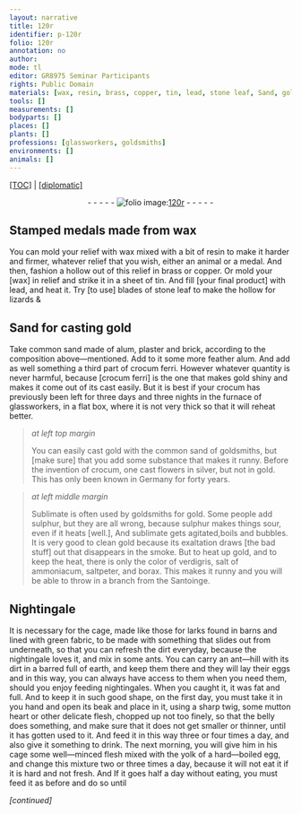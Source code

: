 ```yaml
---
layout: narrative
title: 120r
identifier: p-120r
folio: 120r
annotation: no
author:
mode: tl
editor: GR8975 Seminar Participants
rights: Public Domain
materials: [wax, resin, brass, copper, tin, lead, stone leaf, Sand, gold, common sand, alum, plaster, brick, feather alum, crocum ferri, crocum, silver, Sublimate, sulphur, sublimate, verdigris, salt of ammoniacum, saltpeter, borax]
tools: []
measurements: []
bodyparts: []
places: []
plants: []
professions: [glassworkers, goldsmiths]
environments: []
animals: []
---
```


<p><a href="{{ site.baseurl }}/translation/" target="_blank">[TOC]</a> | <a href="{{ site.baseurl }}/texts/p-120r_tc/">[diplomatic]</a></p><div class="folio" align="center">- - - - - <a href="http://gallica.bnf.fr/ark:/12148/btv1b10500001g/f245.image" target="_blank"><img src="https://cu-mkp.github.io/2017-workshop-edition/assets/photo-icon.png" alt="folio image: " style="display:inline-block; margin-bottom:-3px;"/>120r</a> - - - - - </div>  
  

## Stamped medals made from <span class="m">wax</span>

 
You can mold your relief with <span class="m">wax</span> mixed with a bit of <span class="m">resin</span> to make it harder and firmer, whatever relief that you wish, either an animal or a medal. And then, fashion a hollow out of this relief in <span class="m">brass</span> or <span class="m">copper</span>. Or mold your [<span class="m">wax</span>] in relief and strike it in a sheet of <span class="m">tin</span>. And fill [your final product] with <span class="m">lead</span>, and heat it. Try [to use] blades of <span class="m">stone leaf</span> to make the hollow for lizards &
 
 
  

## <span class="m">Sand</span> for casting <span class="m">gold</span>

 
Take <span class="m">common sand</span> made of <span class="m">alum, plaster</span> and <span class="m">brick</span>, according to the composition above—mentioned. Add to it some more <span class="m">feather alum</span>. And add as well something a third part of <span class="m">crocum ferri</span>. However whatever quantity is never harmful, because [<span class="m">crocum ferri</span>] is the one that makes <span class="m">gold</span> shiny and makes it come out of its cast easily. But it is best if your <span class="m">crocum</span> has previously been left for three days and three nights in the furnace of <span class="pro">glassworkers</span>, in a flat box, where it is not very thick so that it will reheat better.
 
> *at left top margin*
> 
> 
>   You can easily cast <span class="m">gold</span> with the <span class="m">common sand</span> of <span class="pro">goldsmiths</span>, but [make sure] that you add some substance that makes it runny. Before the invention of <span class="m">crocum</span>, one cast flowers in <span class="m">silver</span>, but not in gold. This has only been known in Germany for forty years.
 
> *at left middle margin*
> 
> 
>   <span class="m">Sublimate</span> is often used by <span class="pro">goldsmiths</span> for <span class="m">gold</span>. Some people add <span class="m">sulphur</span>, but they are all wrong, because <span class="m">sulphur</span> makes things sour, even if it heats [well.], And <span class="m">sublimate</span> gets agitated,boils and bubbles. It is very good to clean <span class="m">gold</span> because its exaltation draws [the bad stuff] out that disappears in the smoke. But to heat up <span class="m">gold</span>, and to keep the heat, there is only the color of <span class="m">verdigris</span>, <span class="m">salt of ammoniacum</span>, <span class="m">saltpeter</span>, and <span class="m">borax</span>. This makes it runny and you will be able to throw in a branch from the Santoinge.
 
 
  

## Nightingale

 
It is necessary for the cage, made like those for larks found in barns and lined with green fabric, to be made with something that slides out from underneath, so that you can refresh the dirt everyday, because the nightingale loves it, and mix in some ants. You can carry an ant—hill with its dirt in a barred full of earth, and keep them there and they will lay their eggs and in this way, you can always have access to them when you need them, should you enjoy feeding nightingales. When you caught it, it was fat and full. And to keep it in such good shape, on the first day, you must take it in you hand and open its beak and place in it, using a sharp twig, some mutton heart or other delicate flesh, chopped up not too finely, so that the belly does something, and make sure that it does not get smaller or thinner, until it has gotten used to it. And feed it in this way three or four times a day, and also give it something to drink. The next morning, you will give him in his cage some well—minced flesh mixed with the yolk of a hard—boiled egg, and change this mixture two or three times a day, because it will not eat it if it is hard and not fresh. And If it goes half a day without eating, you must feed it as before and do so until
 
*[continued]*
 
